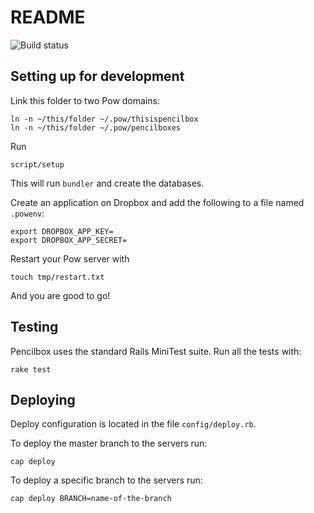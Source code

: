 # README

![Build status](https://semaphoreapp.com/api/v1/projects/ffbd1a3d48ed0c867b12ae6673be8360ff79eb54/20378/badge.png)

## Setting up for development

Link this folder to two Pow domains:

```
ln -n ~/this/folder ~/.pow/thisispencilbox
ln -n ~/this/folder ~/.pow/pencilboxes
```

Run

```
script/setup
```

This will run `bundler` and create the databases.

Create an application on Dropbox and add the following to a file named `.powenv`:

```
export DROPBOX_APP_KEY=
export DROPBOX_APP_SECRET=
```

Restart your Pow server with

```
touch tmp/restart.txt
```

And you are good to go!

## Testing

Pencilbox uses the standard Rails MiniTest suite. Run all the tests with:

```
rake test
```

## Deploying

Deploy configuration is located in the file `config/deploy.rb`.

To deploy the master branch to the servers run:

```
cap deploy
```

To deploy a specific branch to the servers run:

```
cap deploy BRANCH=name-of-the-branch
```
